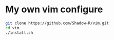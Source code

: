 # My own vim configure

```bash
git clone https://github.com/Shadow-R/vim.git
cd vim
./install.sh
```
